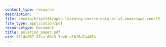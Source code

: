 ```yaml
---
content_type: resource
description: ''
file: /media/https%3A/open-learning-course-data-rc.s3.amazonaws.com/15-066j-system-optimization-and-analysis-for-manufacturing-summer-2003/151da06787ca68e37be6a1b16a7a445b_polariod_paper.pdf
file_type: application/pdf
resourcetype: Document
title: polariod_paper.pdf
uid: 151da067-87ca-68e3-7be6-a1b16a7a445b
---
```


